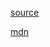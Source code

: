 [source](https://www.reindex.io/blog/you-might-not-need-underscore/)

[mdn](https://developer.mozilla.org/en-US/docs/Web/JavaScript/Reference/Global_Objects/Array/reduceRight)